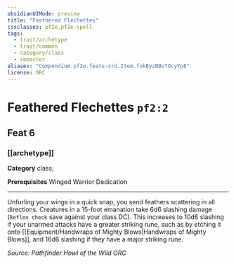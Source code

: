 ```yaml
---
obsidianUIMode: preview
title: "Feathered Flechettes"
cssclasses: pf2e,pf2e-spell
tags:
  - trait/archetype
  - trait/common
  - category/class
  - remaster
aliases: "Compendium.pf2e.feats-srd.Item.fxkByzNBsYOcyYp8"
license: ORC
---
```

# Feathered Flechettes `pf2:2`
## Feat 6
### [[archetype]]

**Category** class; 



**Prerequisites** Winged Warrior Dedication
* * *
Unfurling your wings in a quick snap, you send feathers scattering in all directions. Creatures in a 15-foot emanation take 6d6 slashing damage (`Reflex check` save against your class DC). This increases to 10d6 slashing if your unarmed attacks have a greater striking rune, such as by etching it onto [[Equipment/Handwraps of Mighty Blows|Handwraps of Mighty Blows]], and 16d6 slashing if they have a major striking rune.

*Source: Pathfinder Howl of the Wild*
*ORC*